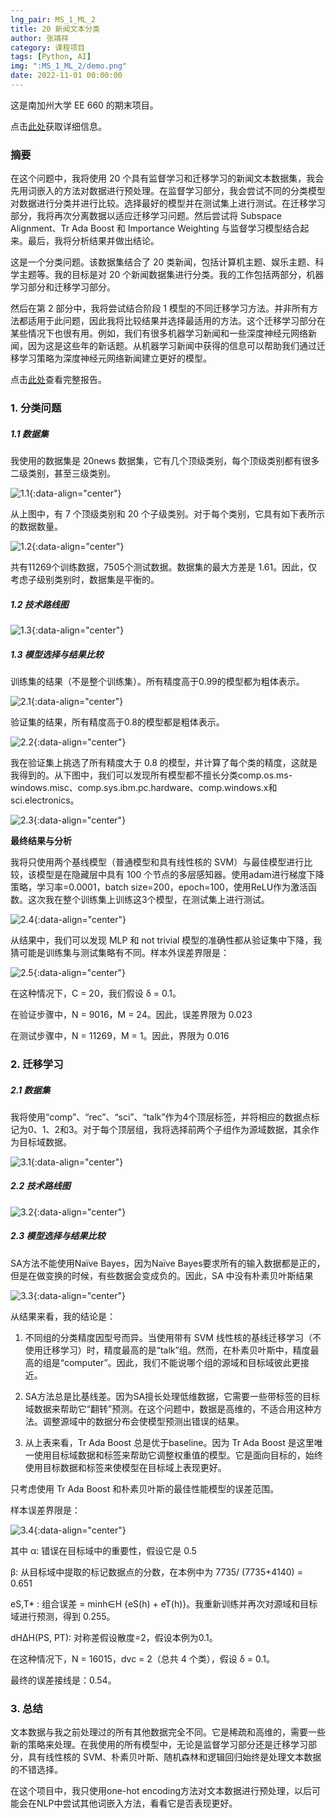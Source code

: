 ```yaml
---
lng_pair: MS_1_ML_2
title: 20 新闻文本分类
author: 张靖祥
category: 课程项目
tags: [Python, AI]
img: ":MS_1_ML_2/demo.png"
date: 2022-11-01 00:00:00
---
```



这是南加州大学 EE 660 的期末项目。

点击[此处](https://github.com/Jingxiang-Zhang/20NewsTextClassification)获取详细信息。

### 摘要

<!-- outline-start -->在这个问题中，我将使用 20 个具有监督学习和迁移学习的新闻文本数据集，我会先用词嵌入的方法对数据进行预处理。<!-- outline-end -->在监督学习部分，我会尝试不同的分类模型对数据进行分类并进行比较。选择最好的模型并在测试集上进行测试。在迁移学习部分，我将再次分离数据以适应迁移学习问题。然后尝试将 Subspace Alignment、Tr Ada Boost 和 Importance Weighting 与监督学习模型结合起来。最后，我将分析结果并做出结论。

这是一个分类问题。该数据集结合了 20 类新闻，包括计算机主题、娱乐主题、科学主题等。我的目标是对 20 个新闻数据集进行分类。我的工作包括两部分，机器学习部分和迁移学习部分。

然后在第 2 部分中，我将尝试结合阶段 1 模型的不同迁移学习方法。并非所有方法都适用于此问题，因此我将比较结果并选择最适用的方法。这个迁移学习部分在某些情况下也很有用。例如，我们有很多机器学习新闻和一些深度神经元网络新闻，因为这是这些年的新话题。从机器学习新闻中获得的信息可以帮助我们通过迁移学习策略为深度神经元网络新闻建立更好的模型。

点击[此处](https://github.com/Jingxiang-Zhang/20NewsTextClassification/blob/main/Project_Report.pdf)查看完整报告。


### 1. 分类问题

##### 1.1 数据集

我使用的数据集是 20news 数据集，它有几个顶级类别，每个顶级类别都有很多二级类别，甚至三级类别。

![1.1](:MS_1_ML_2/1.1.png){:data-align="center"}

从上图中，有 7 个顶级类别和 20 个子级类别。对于每个类别，它具有如下表所示的数据数量。

![1.2](:MS_1_ML_2/1.2.png){:data-align="center"}

共有11269个训练数据，7505个测试数据。数据集的最大方差是 1.61。因此，仅考虑子级别类别时，数据集是平衡的。


##### 1.2 技术路线图

![1.3](:MS_1_ML_2/1.3.png){:data-align="center"}

#####  1.3 模型选择与结果比较

训练集的结果（不是整个训练集）。所有精度高于0.99的模型都为粗体表示。

![2.1](:MS_1_ML_2/2.1.png){:data-align="center"}

验证集的结果，所有精度高于0.8的模型都是粗体表示。

![2.2](:MS_1_ML_2/2.2.png){:data-align="center"}

我在验证集上挑选了所有精度大于 0.8 的模型，并计算了每个类的精度，这就是我得到的。从下图中，我们可以发现所有模型都不擅长分类comp.os.ms-windows.misc、comp.sys.ibm.pc.hardware、comp.windows.x和sci.electronics。

![2.3](:MS_1_ML_2/2.3.png){:data-align="center"}

**最终结果与分析**

我将只使用两个基线模型（普通模型和具有线性核的 SVM）与最佳模型进行比较，该模型是在隐藏层中具有 100 个节点的多层感知器。使用adam进行梯度下降策略，学习率=0.0001，batch size=200，epoch=100，使用ReLU作为激活函数。这次我在整个训练集上训练这3个模型，在测试集上进行测试。

![2.4](:MS_1_ML_2/2.4.png){:data-align="center"}

从结果中，我们可以发现 MLP 和 not trivial 模型的准确性都从验证集中下降，我猜可能是训练集与测试集略有不同。样本外误差界限是：

![2.5](:MS_1_ML_2/2.5.png){:data-align="center"}

在这种情况下，C = 20，我们假设 δ = 0.1。

在验证步骤中，N = 9016，M = 24。因此，误差界限为 0.023

在测试步骤中，N = 11269，M = 1。因此，界限为 0.016



###  2. 迁移学习

##### 2.1 数据集

我将使用“comp”、“rec”、“sci”、“talk”作为4个顶层标签，并将相应的数据点标记为0、1、2和3。对于每个顶层组，我将选择前两个子组作为源域数据，其余作为目标域数据。

![3.1](:MS_1_ML_2/3.1.png){:data-align="center"}



##### 2.2 技术路线图

![3.2](:MS_1_ML_2/3.2.png){:data-align="center"}



#####  2.3 模型选择与结果比较

SA方法不能使用Naïve Bayes，因为Naïve Bayes要求所有的输入数据都是正的，但是在做变换的时候，有些数据会变成负的。因此，SA 中没有朴素贝叶斯结果

![3.3](:MS_1_ML_2/3.3.png){:data-align="center"}

从结果来看，我的结论是：

1. 不同组的分类精度因型号而异。当使用带有 SVM 线性核的基线迁移学习（不使用迁移学习）时，精度最高的是“talk”组。然而，在朴素贝叶斯中，精度最高的组是“computer”。因此，我们不能说哪个组的源域和目标域彼此更接近。

2. SA方法总是比基线差。因为SA擅长处理低维数据，它需要一些带标签的目标域数据来帮助它“翻转”预测。在这个问题中，数据是高维的，不适合用这种方法。调整源域中的数据分布会使模型预测出错误的结果。

3. 从上表来看，Tr Ada Boost 总是优于baseline。因为 Tr Ada Boost 是这里唯一使用目标域数据和标签来帮助它调整权重值的模型。它是面向目标的，始终使用目标数据和标签来使模型在目标域上表现更好。

只考虑使用 Tr Ada Boost 和朴素贝叶斯的最佳性能模型的误差范围。

样本误差界限是：

![3.4](:MS_1_ML_2/3.4.png){:data-align="center"}

其中 α: 错误在目标域中的重要性，假设它是 0.5

β: 从目标域中提取的标记数据点的分数，在本例中为 7735/ (7735+4140) = 0.651

eS,T* : 组合误差 = minh∈H {eS(h) + eT(h)}。我重新训练并再次对源域和目标域进行预测，得到 0.255。

dHΔH(PS, PT): 对称差假设散度=2，假设本例为0.1。

在这种情况下，N = 16015，dvc = 2（总共 4 个类），假设 δ = 0.1。

最终的误差接线是：0.54。


### 3. 总结

文本数据与我之前处理过的所有其他数据完全不同。它是稀疏和高维的，需要一些新的策略来处理。在我使用的所有模型中，无论是监督学习部分还是迁移学习部分，具有线性核的 SVM、朴素贝叶斯、随机森林和逻辑回归始终是处理文本数据的不错选择。

在这个项目中，我只使用one-hot encoding方法对文本数据进行预处理，以后可能会在NLP中尝试其他词嵌入方法，看看它是否表现更好。
